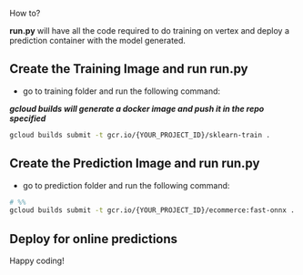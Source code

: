 How to?

**run.py** will have all the code required to do training on vertex and deploy a prediction container with the model generated.

## Create the Training Image and run run.py

- go to training folder and run the following command:

***gcloud builds will generate a docker image and push it in the repo specified***

```bash
gcloud builds submit -t gcr.io/{YOUR_PROJECT_ID}/sklearn-train .
```

## Create the Prediction Image and run run.py

- go to prediction folder and run the following command:

```bash
# %%
gcloud builds submit -t gcr.io/{YOUR_PROJECT_ID}/ecommerce:fast-onnx .
```

## Deploy for online predictions

Happy coding!

